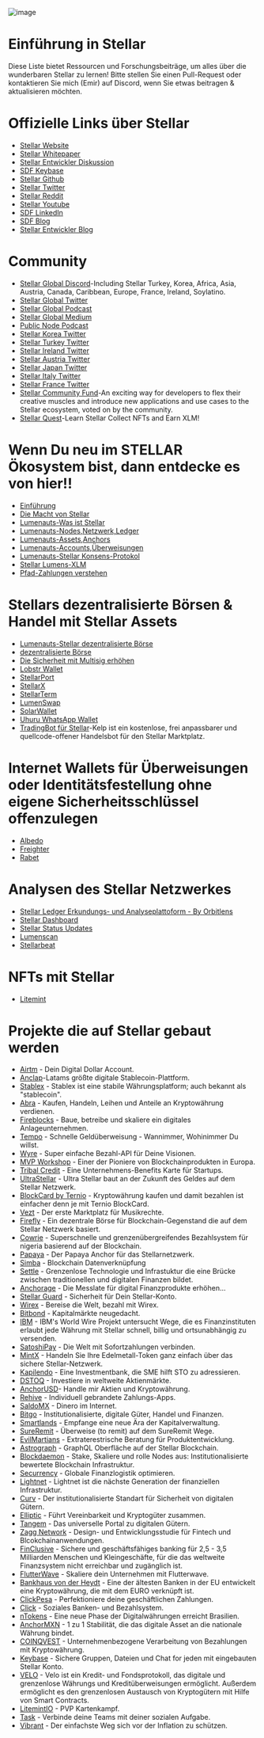 ![image](https://user-images.githubusercontent.com/73669654/118894544-7164b380-b8d2-11eb-9916-ff4ba22713cf.png)
# Einführung in Stellar
Diese Liste bietet Ressourcen und Forschungsbeiträge, um alles über die wunderbaren Stellar zu lernen! Bitte stellen Sie einen Pull-Request oder kontaktieren Sie mich (Emir) auf Discord, wenn Sie etwas beitragen & aktualisieren möchten.
# Offizielle Links über Stellar 
* [Stellar Website](https://www.stellar.org/)
* [Stellar Whitepaper](https://assets.website-files.com/5deac75ecad2173c2ccccbc7/5df2560fba2fb0526f0ed55f_stellar-consensus-protocol.pdf)
* [Stellar Entwickler Diskussion](https://groups.google.com/g/stellar-dev)
* [SDF Keybase](https://keybase.io/team/stellar.public)
* [Stellar Github](https://github.com/stellar)
* [Stellar Twitter](https://twitter.com/StellarOrg)
* [Stellar Reddit](https://www.reddit.com/r/Stellar/)
* [Stellar Youtube](https://www.youtube.com/channel/UC4BrVpvKK0r2zP9xVFQcPSA)
* [SDF LinkedIn](https://www.linkedin.com/company/stellar-development-foundation/)
* [SDF Blog](https://www.stellar.org/blog)
* [Stellar Entwickler Blog](https://www.stellar.org/developers-blog)
# Community
* [Stellar Global Discord](https://stellarglobal.chat/)-Including Stellar Turkey, Korea, Africa, Asia, Austria, Canada, Caribbean, Europe, France, Ireland, Soylatino.
* [Stellar Global Twitter](https://twitter.com/StellarGlobal_)
* [Stellar Global Podcast](https://anchor.fm/samconner)
* [Stellar Global Medium](https://medium.com/stellar-global)
* [Public Node Podcast](https://podcast.publicnode.org/)
* [Stellar Korea Twitter](https://twitter.com/Stellar_Korea)
* [Stellar Turkey Twitter](https://twitter.com/StellarXLMTR)
* [Stellar Ireland Twitter](https://twitter.com/Stellar_IE)
* [Stellar Austria Twitter](https://twitter.com/Stellar_AT)
* [Stellar Japan Twitter](https://twitter.com/stellarJPN)
* [Stellar Italy Twitter](https://twitter.com/ItaliaStellar)
* [Stellar France Twitter](https://twitter.com/Stellar_FR)
* [Stellar Community Fund](https://communityfund.stellar.org/)-An exciting way for developers to flex their creative muscles and introduce new applications and use cases to the Stellar ecosystem, voted on by the community.
* [Stellar Quest](https://quest.stellar.org/)-Learn Stellar Collect NFTs and Earn XLM!
# Wenn Du neu im STELLAR Ökosystem bist, dann entdecke es von hier!!
* [Einführung](https://www.stellar.org/learn/intro-to-stellar)
* [Die Macht von Stellar](https://www.stellar.org/learn/the-power-of-stellar)
* [Lumenauts-Was ist Stellar](https://www.lumenauts.com/lessons/what-is-stellar)
* [Lumenauts-Nodes,Netzwerk,Ledger](https://www.lumenauts.com/lessons/nodes-network-ledger)
* [Lumenauts-Assets,Anchors](https://www.lumenauts.com/lessons/assets-and-anchors)
* [Lumenauts-Accounts,Überweisungen](https://www.lumenauts.com/lessons/accounts-and-transactions)
* [Lumenauts-Stellar Konsens-Protokol](https://www.lumenauts.com/lessons/stellar-decentralized-exchange)
* [Stellar Lumens-XLM](https://www.stellar.org/lumens)
* [Pfad-Zahlungen verstehen](https://medium.com/stellar-community/understanding-stellar-path-payments-5eefe55b071b)
# Stellars dezentralisierte Börsen & Handel mit Stellar Assets
* [Lumenauts-Stellar dezentralisierte Börse](https://www.lumenauts.com/lessons/stellar-decentralized-exchange)
* [dezentralisierte Börse](https://developers.stellar.org/docs/glossary/decentralized-exchange/)
* [Die Sicherheit mit Multisig erhöhen](https://lobstr.zendesk.com/hc/en-us/articles/360014009499-How-to-enable-multisig-for-my-Stellar-account-in-LOBSTR-wallet-)
* [Lobstr Wallet](https://lobstr.co/)
* [StellarPort](https://stellarport.io/)
* [StellarX](https://www.stellarx.com/)
* [StellarTerm](https://stellarterm.com/)
* [LumenSwap](https://lumenswap.io/swap)
* [SolarWallet](https://solarwallet.io/)
* [Uhuru WhatsApp Wallet](https://uhuruwallet.com/)
* [TradingBot für Stellar](https://kelpbot.io/)-Kelp ist ein kostenlose, frei anpassbarer und quellcode-offener Handelsbot für den Stellar Marktplatz.
# Internet Wallets für Überweisungen oder Identitätsfestellung ohne eigene Sicherheitsschlüssel offenzulegen
* [Albedo](https://albedo.link/)
* [Freighter](https://www.freighter.app/)
* [Rabet](https://rabet.io/)
# Analysen des Stellar Netzwerkes
* [Stellar Ledger Erkundungs- und Analyseplattoform - By Orbitlens](https://stellar.expert/explorer/public)
* [Stellar Dashboard](https://dashboard.stellar.org/)
* [Stellar Status Updates](https://status.stellar.org/)
* [Lumenscan](https://lumenscan.io/)
* [Stellarbeat](https://stellarbeat.io/)
# NFTs mit Stellar
* [Litemint](https://litemint.com/)
# Projekte die auf Stellar gebaut werden
* [Airtm](https://www.airtm.com/en/) - Dein Digital Dollar Account.
* [Anclap](https://www.anclap.com)-Latams größte digitale Stablecoin-Plattform.
* [Stablex](https://stablex.org/) - Stablex ist eine stabile Währungsplatform; auch bekannt als "stablecoin".
* [Abra](https://www.abra.com/) - Kaufen, Handeln, Leihen und Anteile an Kryptowährung verdienen.
* [Fireblocks](https://www.fireblocks.com/) - Baue, betreibe und skaliere ein digitales Anlageunternehmen.
* [Tempo](https://tempo.eu.com/home) - Schnelle Geldüberweisung - Wannimmer, Wohinimmer Du willst.
* [Wyre](https://www.sendwyre.com/) - Super einfache Bezahl-API für Deine Visionen.
* [MVP Workshop](https://mvpworkshop.co/) - Einer der Pioniere von Blockchainprodukten in Europa.
* [Tribal Credit](https://www.tribal.credit/) - Eine Unternehmens-Benefits Karte für Startups.
* [UltraStellar](https://ultrastellar.com/) - Ultra Stellar baut an der Zukunft des Geldes auf dem Stellar Netzwerk.
* [BlockCard by Ternio](https://getblockcard.com/) - Kryptowährung kaufen und damit bezahlen ist einfacher denn je mit Ternio BlockCard.
* [Vezt](https://www.vezt.co/) - Der erste Marktplatz für Musikrechte.
* [Firefly](https://fchain.io/en/) - Ein dezentrale Börse für Blockchain-Gegenstand die auf dem Stellar Netzwerk basiert.
* [Cowrie](https://www.cowrie.exchange/) - Superschnelle und grenzenübergreifendes Bezahlsystem für nigeria basierend auf der Blockchain.
* [Papaya](https://apay.io/in) - Der Papaya Anchor für das Stellarnetzwerk.
* [Simba](https://simbachain.com/) - Blockchain Datenverknüpfung
* [Settle](https://settlenetwork.com/) - Grenzenlose Technologie und Infrastuktur die eine Brücke zwischen traditionellen und digitalen Finanzen bildet.
* [Anchorage](https://www.anchorage.com/) - Die Messlate für digital Finanzprodukte erhöhen...
* [Stellar Guard](https://stellarguard.me/) - Sicherheit für Dein Stellar-Konto.
* [Wirex](https://wirexapp.com/en) - Bereise die Welt, bezahl mit Wirex.
* [Bitbond](https://www.bitbond.com/) - Kapitalmärkte neugedacht.
* [IBM](https://www.stellar.org/case-studies/ibm-world-wire) - IBM's World Wire Projekt untersucht Wege, die es Finanzinstituten erlaubt jede Währung mit Stellar schnell, billig und ortsunabhängig zu versenden.
* [SatoshiPay](https://satoshipay.io/) - Die Welt mit Sofortzahlungen verbinden.
* [MintX](https://mintx.co/) - Handeln Sie Ihre Edelmetall-Token ganz einfach über das sichere Stellar-Netzwerk.
* [Kapilendo](https://www.kapilendo.de/#/) - Eine Investmentbank, die SME hilft STO zu adressieren.
* [DSTOQ](https://www.dstoq.com/) - Investiere in weltweite Aktienmärkte.
* [AnchorUSD](https://www.anchorusd.com/)- Handle mir Aktien und Kryptowährung.
* [Rehive](https://rehive.com/) - Individuell gebrandete Zahlungs-Apps.
* [SaldoMX](https://smxwallet.com/) - Dinero im Internet.
* [Bitgo](https://www.bitgo.com/) - Institutionalisierte, digitale Güter, Handel und Finanzen.
* [Smartlands](https://smartlands.io/) - Empfange eine neue Ära der Kapitalverwaltung.
* [SureRemit](https://sureremit.co/) - Überweise (to remit) auf dem SureRemit Wege. 
* [EvilMartians](https://evilmartians.com/) - Extraterestrische Beratung für Produktentwicklung.
* [Astrograph](https://astrograph.io/) - GraphQL Oberfläche auf der Stellar Blockchain.
* [Blockdaemon](https://blockdaemon.com/) - Stake, Skaliere und rolle Nodes aus: Institutionalisierte bewertete Blockchain Infrastruktur.
* [Securrency](https://securrency.com/) - Globale Finanzlogistik optimieren.
* [Lightnet](https://lightnet.io/) - Lightnet ist die nächste Generation der finanziellen Infrastruktur.
* [Curv](https://www.curv.co/) - Der institutionalisierte Standart für Sicherheit von digitalen Gütern.
* [Elliptic](https://www.elliptic.co/) - Führt Vereinbarkeit und Kryptogüter zusammen.
* [Tangem](https://tangem.com/) - Das universelle Portal zu digitalen Gütern.
* [Zagg Network](https://www.zaggnetwork.com/) - Design- und Entwicklungsstudie für Fintech und Blcokchainanwendungen.
* [FinClusive](https://finclusive.com/) - Sichere und geschäftsfähiges banking für 2,5 - 3,5 Milliarden Menschen und Kleingeschäfte, für die das weltweite Finanzsystem nicht erreichbar und zugänglich ist. 
* [FlutterWave](https://www.flutterwave.com/us/) - Skaliere dein Unternehmen mit Flutterwave.
* [Bankhaus von der Heydt](https://www.1754.eu/) - Eine der ältesten Banken in der EU entwickelt eine Kryptowährung, die mit dem EURO verknüpft ist.
* [ClickPesa](https://clickpesa.com/) - Perfektioniere deine geschäftlichen Zahlungen.
* [Click](https://clic.world/) - Soziales Banken- und Bezahlsystem.
* [nTokens](https://www.ntokens.com/) - Eine neue Phase der Digitalwährungen erreicht Brasilien.
* [AnchorMXN](https://www.anchormxn.com/) - 1 zu 1 Stabilität, die das digitale Asset an die nationale Währung bindet.
* [COINQVEST](https://www.coinqvest.com/) - Unternehmenbezogene Verarbeitung von Bezahlungen mit Kryptowährung.
* [Keybase](https://keybase.io/) - Sichere Gruppen, Dateien und Chat for jeden mit eingebauten Stellar Konto.
* [VELO](https://velo.org/) - Velo ist ein Kredit- und Fondsprotokoll, das digitale und grenzenlose Währungs und Kreditüberweisungen ermöglicht. Außerdem ermöglicht es den grenzenlosen Austausch von Kryptogütern mit Hilfe von Smart Contracts.
* [LitemintIO](https://litemint.io/) - PVP Kartenkampf.
* [Task](https://task.io/) - Verbinde deine Teams mit deiner sozialen Aufgabe.
* [Vibrant](https://vibrantapp.com/) - Der einfachste Weg sich vor der Inflation zu schützen.
